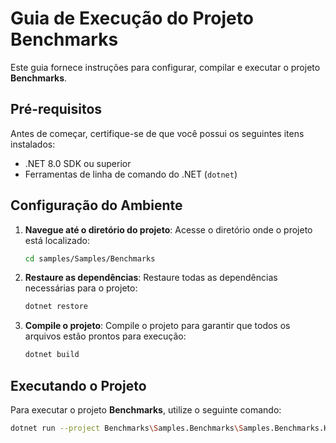 # Guia de Execução do Projeto Benchmarks

Este guia fornece instruções para configurar, compilar e executar o projeto **Benchmarks**.

## Pré-requisitos

Antes de começar, certifique-se de que você possui os seguintes itens instalados:

- .NET 8.0 SDK ou superior
- Ferramentas de linha de comando do .NET (`dotnet`)

## Configuração do Ambiente

1. **Navegue até o diretório do projeto**:
   Acesse o diretório onde o projeto está localizado:

   ```sh
   cd samples/Samples/Benchmarks
   ```

2. **Restaure as dependências**:
   Restaure todas as dependências necessárias para o projeto:

   ```sh
   dotnet restore
   ```

3. **Compile o projeto**:
   Compile o projeto para garantir que todos os arquivos estão prontos para execução:

   ```sh
   dotnet build
   ```

## Executando o Projeto

Para executar o projeto **Benchmarks**, utilize o seguinte comando:

```sh
dotnet run --project Benchmarks\Samples.Benchmarks\Samples.Benchmarks.Http.csproj -c Release
```
